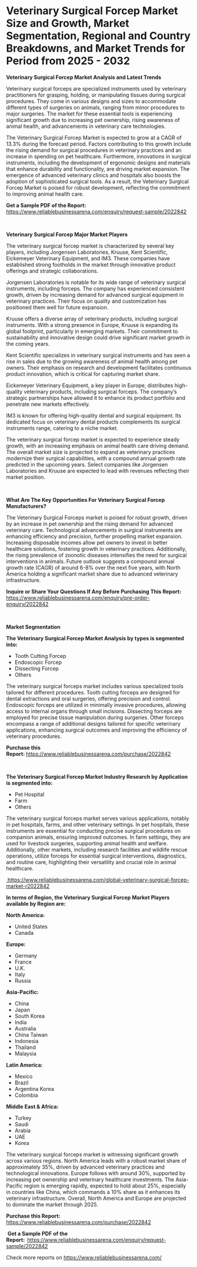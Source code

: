<p><h1>Veterinary Surgical Forcep Market Size and Growth, Market Segmentation, Regional and Country Breakdowns, and Market Trends for Period from 2025 -  2032</h1></p><p><strong>Veterinary Surgical Forcep Market Analysis and Latest Trends</strong></p>
<p><p>Veterinary surgical forceps are specialized instruments used by veterinary practitioners for grasping, holding, or manipulating tissues during surgical procedures. They come in various designs and sizes to accommodate different types of surgeries on animals, ranging from minor procedures to major surgeries. The market for these essential tools is experiencing significant growth due to increasing pet ownership, rising awareness of animal health, and advancements in veterinary care technologies.</p><p>The Veterinary Surgical Forcep Market is expected to grow at a CAGR of 13.3% during the forecast period. Factors contributing to this growth include the rising demand for surgical procedures in veterinary practices and an increase in spending on pet healthcare. Furthermore, innovations in surgical instruments, including the development of ergonomic designs and materials that enhance durability and functionality, are driving market expansion. The emergence of advanced veterinary clinics and hospitals also boosts the adoption of sophisticated surgical tools. As a result, the Veterinary Surgical Forcep Market is poised for robust development, reflecting the commitment to improving animal health care.</p></p>
<p><strong>Get a Sample PDF of the Report:&nbsp;</strong> <a href="https://www.reliablebusinessarena.com/enquiry/request-sample/2022842?utm_campaign=3170&utm_medium=2&utm_source=Github&utm_content=ia&utm_term=29032025&utm_id=veterinary-surgical-forcep">https://www.reliablebusinessarena.com/enquiry/request-sample/2022842</a></p>
<p>&nbsp;</p>
<p><strong>Veterinary Surgical Forcep Major Market Players</strong></p>
<p><p>The veterinary surgical forcep market is characterized by several key players, including Jorgensen Laboratories, Kruuse, Kent Scientific, Eickemeyer Veterinary Equipment, and IM3. These companies have established strong footholds in the market through innovative product offerings and strategic collaborations.</p><p>Jorgensen Laboratories is notable for its wide range of veterinary surgical instruments, including forceps. The company has experienced consistent growth, driven by increasing demand for advanced surgical equipment in veterinary practices. Their focus on quality and customization has positioned them well for future expansion.</p><p>Kruuse offers a diverse array of veterinary products, including surgical instruments. With a strong presence in Europe, Kruuse is expanding its global footprint, particularly in emerging markets. Their commitment to sustainability and innovative design could drive significant market growth in the coming years.</p><p>Kent Scientific specializes in veterinary surgical instruments and has seen a rise in sales due to the growing awareness of animal health among pet owners. Their emphasis on research and development facilitates continuous product innovation, which is critical for capturing market share.</p><p>Eickemeyer Veterinary Equipment, a key player in Europe, distributes high-quality veterinary products, including surgical forceps. The company’s strategic partnerships have allowed it to enhance its product portfolio and penetrate new markets effectively.</p><p>IM3 is known for offering high-quality dental and surgical equipment. Its dedicated focus on veterinary dental products complements its surgical instruments range, catering to a niche market.</p><p>The veterinary surgical forcep market is expected to experience steady growth, with an increasing emphasis on animal health care driving demand. The overall market size is projected to expand as veterinary practices modernize their surgical capabilities, with a compound annual growth rate predicted in the upcoming years. Select companies like Jorgensen Laboratories and Kruuse are expected to lead with revenues reflecting their market position.</p></p>
<p>&nbsp;</p>
<p><strong>What Are The Key Opportunities For Veterinary Surgical Forcep Manufacturers?</strong></p>
<p><p>The Veterinary Surgical Forceps market is poised for robust growth, driven by an increase in pet ownership and the rising demand for advanced veterinary care. Technological advancements in surgical instruments are enhancing efficiency and precision, further propelling market expansion. Increasing disposable incomes allow pet owners to invest in better healthcare solutions, fostering growth in veterinary practices. Additionally, the rising prevalence of zoonotic diseases intensifies the need for surgical interventions in animals. Future outlook suggests a compound annual growth rate (CAGR) of around 6-8% over the next five years, with North America holding a significant market share due to advanced veterinary infrastructure.</p></p>
<p><strong>Inquire or Share Your Questions If Any Before Purchasing This Report:</strong> <a href="https://www.reliablebusinessarena.com/enquiry/pre-order-enquiry/2022842?utm_campaign=3170&utm_medium=2&utm_source=Github&utm_content=ia&utm_term=29032025&utm_id=veterinary-surgical-forcep">https://www.reliablebusinessarena.com/enquiry/pre-order-enquiry/2022842</a></p>
<p>&nbsp;</p>
<p><strong>Market Segmentation</strong></p>
<p><strong>The Veterinary Surgical Forcep Market Analysis by types is segmented into:</strong></p>
<p><ul><li>Tooth Cutting Forcep</li><li>Endoscopic Forcep</li><li>Dissecting Forcep</li><li>Others</li></ul></p>
<p><p>The veterinary surgical forceps market includes various specialized tools tailored for different procedures. Tooth cutting forceps are designed for dental extractions and oral surgeries, offering precision and control. Endoscopic forceps are utilized in minimally invasive procedures, allowing access to internal organs through small incisions. Dissecting forceps are employed for precise tissue manipulation during surgeries. Other forceps encompass a range of additional designs tailored for specific veterinary applications, enhancing surgical outcomes and improving the efficiency of veterinary procedures.</p></p>
<p><strong>Purchase this Report:&nbsp;</strong><a href="https://www.reliablebusinessarena.com/purchase/2022842?utm_campaign=3170&utm_medium=2&utm_source=Github&utm_content=ia&utm_term=29032025&utm_id=veterinary-surgical-forcep">https://www.reliablebusinessarena.com/purchase/2022842</a></p>
<p>&nbsp;</p>
<p><strong>The Veterinary Surgical Forcep Market Industry Research by Application is segmented into:</strong></p>
<p><ul><li>Pet Hospital</li><li>Farm</li><li>Others</li></ul></p>
<p><p>The veterinary surgical forceps market serves various applications, notably in pet hospitals, farms, and other veterinary settings. In pet hospitals, these instruments are essential for conducting precise surgical procedures on companion animals, ensuring improved outcomes. In farm settings, they are used for livestock surgeries, supporting animal health and welfare. Additionally, other markets, including research facilities and wildlife rescue operations, utilize forceps for essential surgical interventions, diagnostics, and routine care, highlighting their versatility and crucial role in animal healthcare.</p></p>
<p><a href="https://www.reliablebusinessarena.com/global-veterinary-surgical-forcep-market-r2022842?utm_campaign=3170&utm_medium=2&utm_source=Github&utm_content=ia&utm_term=29032025&utm_id=veterinary-surgical-forcep">&nbsp;https://www.reliablebusinessarena.com/global-veterinary-surgical-forcep-market-r2022842</a></p>
<p><strong>In terms of Region, the Veterinary Surgical Forcep Market Players available by Region are:</strong></p>
<p>
    <p> <strong> North America: </strong>
        <ul>
            <li>United States</li>
            <li>Canada</li>
        </ul>
        </p> 
    <p> <strong> Europe: </strong>
        <ul>
            <li>Germany</li>
            <li>France</li>
            <li>U.K.</li>
            <li>Italy</li>
            <li>Russia</li>
        </ul>
        </p> 
    <p> <strong> Asia-Pacific: </strong>
        <ul>
            <li>China</li>
            <li>Japan</li>
            <li>South Korea</li>
            <li>India</li>
            <li>Australia</li>
            <li>China Taiwan</li>
            <li>Indonesia</li>
            <li>Thailand</li>
            <li>Malaysia</li>
        </ul>
        </p> 
    <p> <strong> Latin America: </strong>
        <ul>
            <li>Mexico</li>
            <li>Brazil</li>
            <li>Argentina Korea</li>
            <li>Colombia</li>
        </ul>
        </p> 
    <p> <strong> Middle East & Africa: </strong>
        <ul>
            <li>Turkey</li>
            <li>Saudi</li>
            <li>Arabia</li>
            <li>UAE</li>
            <li>Korea</li>
        </ul>
    </p>
    </p>
<p><p>The veterinary surgical forceps market is witnessing significant growth across various regions. North America leads with a robust market share of approximately 35%, driven by advanced veterinary practices and technological innovations. Europe follows with around 30%, supported by increasing pet ownership and veterinary healthcare investments. The Asia-Pacific region is emerging rapidly, expected to hold about 25%, especially in countries like China, which commands a 10% share as it enhances its veterinary infrastructure. Overall, North America and Europe are projected to dominate the market through 2025.</p></p>
<p><strong>Purchase this Report: </strong><a href="https://www.reliablebusinessarena.com/purchase/2022842?utm_campaign=3170&utm_medium=2&utm_source=Github&utm_content=ia&utm_term=29032025&utm_id=veterinary-surgical-forcep">https://www.reliablebusinessarena.com/purchase/2022842</a></p>
<p>&nbsp;<strong>Get a Sample PDF of the Report:&nbsp;&nbsp;</strong><a href="https://www.reliablebusinessarena.com/enquiry/request-sample/2022842?utm_campaign=3170&utm_medium=2&utm_source=Github&utm_content=ia&utm_term=29032025&utm_id=veterinary-surgical-forcep">https://www.reliablebusinessarena.com/enquiry/request-sample/2022842</a></p>
<p><strong></strong></p>
<p>Check more reports on <a href="https://www.reliablebusinessarena.com/?utm_campaign=3170&utm_medium=2&utm_source=Github&utm_content=ia&utm_term=29032025&utm_id=veterinary-surgical-forcep">https://www.reliablebusinessarena.com/</a></p>